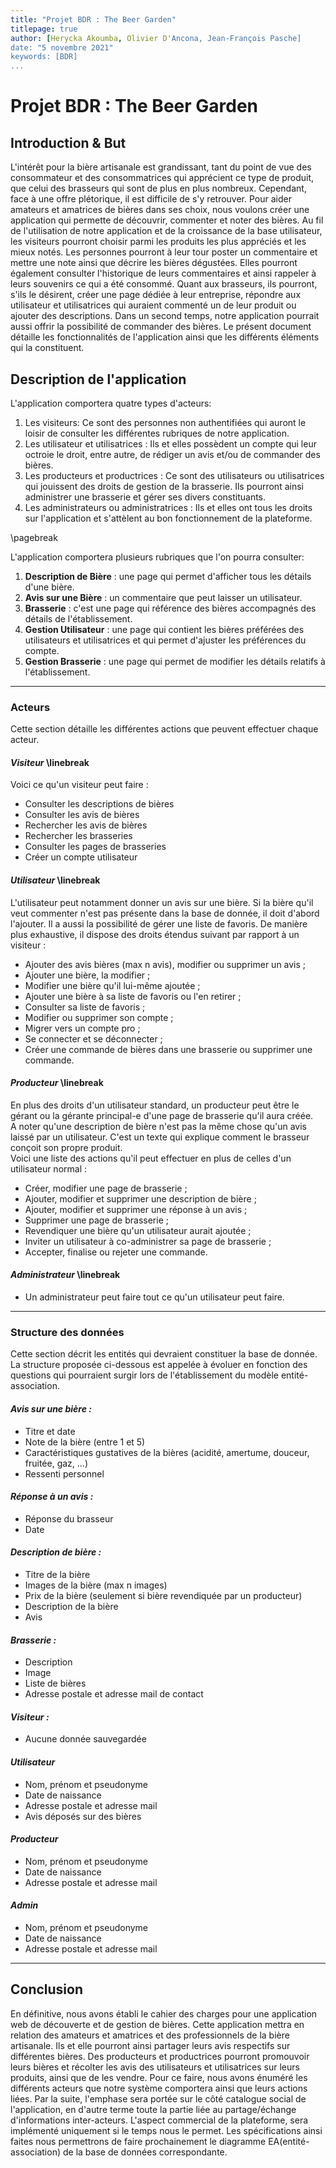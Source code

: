 ```yaml
---
title: "Projet BDR : The Beer Garden"
titlepage: true
author: [Herycka Akoumba, Olivier D'Ancona, Jean-François Pasche]
date: "5 novembre 2021"
keywords: [BDR]
...
```


# Projet BDR : The Beer Garden

## Introduction & But

L'intérêt pour la bière artisanale est grandissant, tant du point de vue des consommateur et des consommatrices qui apprécient ce type de produit, que celui des brasseurs qui sont de plus en plus nombreux. Cependant, face à une offre plétorique, il est difficile de s'y retrouver. Pour aider amateurs et amatrices de bières dans ses choix, nous voulons créer une application qui permette de découvrir, commenter et noter des bières. Au fil de l'utilisation de notre application et de la croissance de la base utilisateur, les visiteurs pourront choisir parmi les produits les plus appréciés et les mieux notés. Les personnes pourront à leur tour poster un commentaire et mettre une note ainsi que décrire les bières dégustées. Elles pourront également consulter l'historique de leurs commentaires et ainsi rappeler à leurs souvenirs ce qui a été consommé. Quant aux brasseurs, ils pourront, s'ils le désirent, créer une page dédiée à leur entreprise, répondre aux utilisateur et utilisatrices qui auraient commenté un de leur produit ou ajouter des descriptions. Dans un second temps, notre application pourrait aussi offrir la possibilité de commander des bières. Le présent document détaille les fonctionnalités de l'application ainsi que les différents éléments qui la constituent.

## Description de l'application

L'application comportera quatre types d'acteurs:

1. Les visiteurs: Ce sont des personnes non authentifiées qui auront le loisir de consulter les différentes rubriques de notre application.
2. Les utilisateur et utilisatrices : Ils et elles possèdent un compte qui leur octroie le droit, entre autre, de rédiger un avis et/ou de commander des bières.
3. Les producteurs et productrices : Ce sont des utilisateurs ou utilisatrices qui jouissent des droits de gestion de la brasserie. Ils pourront ainsi administrer une brasserie et gérer ses divers constituants.
4. Les administrateurs ou administratrices : Ils et elles ont tous les droits sur l'application et s'attèlent au bon fonctionnement de la plateforme.

\pagebreak

L'application comportera plusieurs rubriques que l'on pourra consulter:

1. **Description de Bière** : une page qui permet d'afficher tous les détails d'une bière.
2. **Avis sur une Bière** : un commentaire que peut laisser un utilisateur.
3. **Brasserie** : c'est une page qui référence des bières accompagnés des détails de l'établissement.
4. **Gestion Utilisateur** : une page qui contient les bières préférées des utilisateurs et utilisatrices et qui permet d'ajuster les préférences du compte.
5. **Gestion Brasserie** : une page qui permet de modifier les détails relatifs à l'établissement.

***

### __Acteurs__

Cette section détaille les différentes actions que peuvent effectuer chaque acteur.

#### *Visiteur*  \linebreak

Voici ce qu'un visiteur peut faire :

- Consulter les descriptions de bières
- Consulter les avis de bières
- Rechercher les avis de bières
- Rechercher les brasseries
- Consulter les pages de brasseries
- Créer un compte utilisateur

#### *Utilisateur*  \linebreak

L'utilisateur peut notamment donner un avis sur une bière. Si la bière qu'il veut commenter n'est pas présente dans la base de donnée, il doit d'abord l'ajouter. Il a aussi la possibilité de gérer une liste de favoris. De manière plus exhaustive, il dispose des droits étendus suivant par rapport à un visiteur :

- Ajouter des avis bières (max n avis), modifier ou supprimer un avis ;
- Ajouter une bière, la modifier ;
- Modifier une bière qu'il lui-même ajoutée ;
- Ajouter une bière à sa liste de favoris ou l'en retirer ;
- Consulter sa liste de favoris ;
- Modifier ou supprimer son compte ;
- Migrer vers un compte pro ;
- Se connecter et se déconnecter ;
- Créer une commande de bières dans une brasserie ou supprimer une commande.

#### *Producteur* \linebreak

En plus des droits d'un utilisateur standard, un producteur peut être le gérant ou la gérante principal-e d'une page de brasserie qu'il aura créée.  
A noter qu'une description de bière n'est pas la même chose qu'un avis laissé par un utilisateur. C'est un texte qui explique comment le brasseur conçoit son propre produit.  
Voici une liste des actions qu'il peut effectuer en plus de celles d'un utilisateur normal :

- Créer, modifier une page de brasserie ;
- Ajouter, modifier et supprimer une description de bière ;
- Ajouter, modifier et supprimer une réponse à un avis ;
- Supprimer une page de brasserie ;
- Revendiquer une bière qu'un utilisateur aurait ajoutée ;
- Inviter un utilisateur à co-administrer sa page de brasserie ;
- Accepter, finalise ou rejeter une commande.

#### *Administrateur* \linebreak

- Un administrateur peut faire tout ce qu'un utilisateur peut faire.


***


### Structure des données

Cette section décrit les entités qui devraient constituer la base de donnée. La structure proposée ci-dessous est appelée à évoluer en fonction des questions qui pourraient surgir lors de l'établissement du modèle entité-association.

#### *Avis sur une bière :*

- Titre et date
- Note de la bière (entre 1 et 5)
- Caractéristiques gustatives de la bières
     (acidité, amertume, douceur, fruitée, gaz, ...)
- Ressenti personnel

#### *Réponse à un avis :*

- Réponse du brasseur
- Date

#### *Description de bière :*

- Titre de la bière
- Images de la bière (max n images)
- Prix de la bière (seulement si bière revendiquée par un producteur)
- Description de la bière
- Avis

#### *Brasserie :*

- Description
- Image
- Liste de bières
- Adresse postale et adresse mail de contact

#### *Visiteur :*

- Aucune donnée sauvegardée

#### *Utilisateur*

- Nom, prénom et pseudonyme
- Date de naissance
- Adresse postale et adresse mail
- Avis déposés sur des bières

#### *Producteur*

- Nom, prénom et pseudonyme
- Date de naissance
- Adresse postale et adresse mail

#### *Admin*

- Nom, prénom et pseudonyme
- Date de naissance
- Adresse postale et adresse mail

***

## Conclusion

En définitive, nous avons établi le cahier des charges pour une application web de découverte et de gestion de bières. Cette application mettra en relation des amateurs et amatrices et des professionnels de la bière artisanale. Ils et elle pourront ainsi partager leurs avis respectifs sur différentes bières. Des producteurs et productrices pourront promouvoir leurs bières et récolter les avis des utilisateurs et utilisatrices sur leurs produits, ainsi que de les vendre. Pour ce faire, nous avons énuméré les différents acteurs que notre système comportera ainsi que leurs actions liées. Par la suite, l'emphase sera portée sur le côté catalogue social de l'application, en d'autre terme toute la partie liée au partage/échange d'informations inter-acteurs. L'aspect commercial de la plateforme, sera implémenté uniquement si le temps nous le permet. Les spécifications ainsi faites nous permettrons de faire prochainement le diagramme EA(entité-association) de la base de données correspondante.
